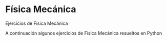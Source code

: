 # Física Mecánica
Ejercicios de Física Mecánica

A continuación algunos ejercicios de Física Mecánica resueltos en Python
